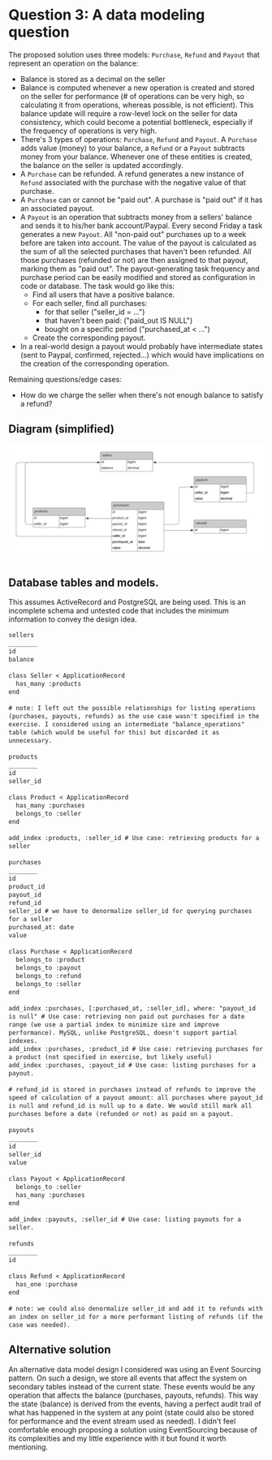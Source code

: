 # Question 3: A data modeling question

The proposed solution uses three models: `Purchase`, `Refund` and `Payout` that represent an operation on the balance:

- Balance is stored as a decimal on the seller
- Balance is computed whenever a new operation is created and stored on the seller for performance (# of operations can be very high, so calculating it from operations, whereas possible, is not efficient). This balance update will require a row-level lock on the seller for data consistency, which could become a potential bottleneck, especially if the frequency of operations is very high.
- There's 3 types of operations: `Purchase`, `Refund` and `Payout`. A `Purchase` adds value (money) to your balance, a `Refund` or a `Payout` subtracts money from your balance. Whenever one of these entities is created, the balance on the seller is updated accordingly.
- A `Purchase` can be refunded. A refund generates a new instance of `Refund` associated with the purchase with the negative value of that purchase.
- A `Purchase` can or cannot be "paid out". A purchase is "paid out" if it has an associated payout.
- A `Payout` is an operation that subtracts money from a sellers' balance and sends it to his/her bank account/Paypal. Every second Friday a task generates a new `Payout`. All "non-paid out" purchases up to a week before are taken into account. The value of the payout is calculated as the sum of all the selected purchases that haven't been refunded. All those purchases (refunded or not) are then assigned to that payout, marking them as "paid out". The payout-generating task frequency and purchase period can be easily modified and stored as configuration in code or database. The task would go like this:
  - Find all users that have a positive balance.
  - For each seller, find all purchases:
    - for that seller ("seller_id = ...")
    - that haven't been paid: ("paid_out IS NULL")
    - bought on a specific period ("purchased_at < ...")
  - Create the corresponding payout.
- In a real-world design a payout would probably have intermediate states (sent to Paypal, confirmed, rejected...) which would have implications on the creation of the corresponding operation.

Remaining questions/edge cases:

- How do we charge the seller when there's not enough balance to satisfy a refund?

## Diagram (simplified)

![Data model schema](https://raw.githubusercontent.com/victormier/gumroad-question/main/question3/diagram.png)

## Database tables and models.

This assumes ActiveRecord and PostgreSQL are being used. This is an incomplete schema and untested code that includes the minimum information to convey the design idea.

```
sellers
________
id
balance

class Seller < ApplicationRecord
  has_many :products
end

# note: I left out the possible relationships for listing operations (purchases, payouts, refunds) as the use case wasn't specified in the exercise. I considered using an intermediate "balance_operations" table (which would be useful for this) but discarded it as unnecessary.

products
________
id
seller_id

class Product < ApplicationRecord
  has_many :purchases
  belongs_to :seller
end

add_index :products, :seller_id # Use case: retrieving products for a seller

purchases
________
id
product_id
payout_id
refund_id
seller_id # we have to denormalize seller_id for querying purchases for a seller
purchased_at: date
value

class Purchase < ApplicationRecord
  belongs_to :product
  belongs_to :payout
  belongs_to :refund
  belongs_to :seller
end

add_index :purchases, [:purchased_at, :seller_id], where: "payout_id is null" # Use case: retrieving non paid out purchases for a date range (we use a partial index to minimize size and improve performance). MySQL, unlike PostgreSQL, doesn't support partial indexes.
add_index :purchases, :product_id # Use case: retrieving purchases for a product (not specified in exercise, but likely useful)
add_index :purchases, :payout_id # Use case: listing purchases for a payout.

# refund_id is stored in purchases instead of refunds to improve the speed of calculation of a payout amount: all purchases where payout_id is null and refund_id is null up to a date. We would still mark all purchases before a date (refunded or not) as paid on a payout.

payouts
________
id
seller_id
value

class Payout < ApplicationRecord
  belongs_to :seller
  has_many :purchases
end

add_index :payouts, :seller_id # Use case: listing payouts for a seller.

refunds
________
id

class Refund < ApplicationRecord
  has_one :purchase
end

# note: we could also denormalize seller_id and add it to refunds with an index on seller_id for a more performant listing of refunds (if the case was needed).

```

## Alternative solution

An alternative data model design I considered was using an Event Sourcing pattern. On such a design, we store all events that affect the system on secondary tables instead of the current state. These events would be any operation that affects the balance (purchases, payouts, refunds). This way the state (balance) is derived from the events, having a perfect audit trail of what has happened in the system at any point (state could also be stored for performance and the event stream used as needed). I didn't feel comfortable enough proposing a solution using EventSourcing because of its complexities and my little experience with it but found it worth mentioning.
